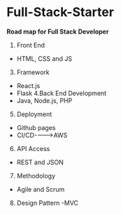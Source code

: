 # Full-Stack-Starter

**Road map for Full Stack Developer**

1. Front End 
  - HTML, CSS and JS 
3. Framework
  - React.js
  - Flask
4.Back End Development
  - Java, Node.js, PHP
5. Deployment 
  - Github pages 
  - CI/CD---->AWS
6. API Access
  - REST and JSON
7. Methodology 
  - Agile and Scrum
8. Design Pattern 
  -MVC 

